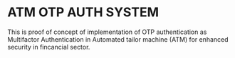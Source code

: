 # ATM OTP AUTH SYSTEM
This is proof of concept of implementation of OTP authentication as Multifactor Authentication in Automated tailor machine (ATM) for enhanced security in fincancial sector. 

